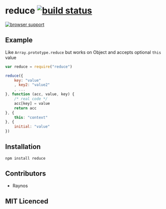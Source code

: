 # reduce [![build status][1]][2]

[![browser support][3]][4]

## Example

Like `Array.prototype.reduce` but works on Object and accepts optional
`this` value

``` js
var reduce = require("reduce")

reduce({
    key: "value"
    , key2: "value2"
    , ...
}, function (acc, value, key) {
    /* real code */
    acc[key] = value
    return acc
}, {
    this: "context"
}, {
    initial: "value"
})
```

## Installation

`npm install reduce`

## Contributors

 - Raynos

## MIT Licenced

  [1]: https://secure.travis-ci.org/Raynos/reduce.svg
  [2]: http://travis-ci.org/Raynos/reduce
  [3]: https://ci.testling.com/Raynos/reduce.png
  [4]: https://ci.testling.com/Raynos/reduce

